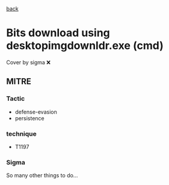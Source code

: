 [back](../index.md)
# Bits download using desktopimgdownldr.exe (cmd)
Cover by sigma :x: 

## MITRE
### Tactic
  - defense-evasion
  - persistence

### technique
  - T1197

### Sigma

 So many other things to do...